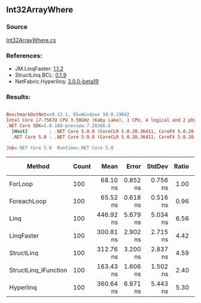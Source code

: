﻿## Int32ArrayWhere

### Source
[Int32ArrayWhere.cs](../LinqBenchmarks/Int32/Array/Int32ArrayWhere.cs)

### References:
- JM.LinqFaster: [1.1.2](https://www.nuget.org/packages/JM.LinqFaster/1.1.2)
- StructLinq.BCL: [0.1.9](https://www.nuget.org/packages/StructLinq.BCL/0.1.9)
- NetFabric.Hyperlinq: [3.0.0-beta19](https://www.nuget.org/packages/NetFabric.Hyperlinq/3.0.0-beta19)

### Results:
``` ini

BenchmarkDotNet=v0.12.1, OS=Windows 10.0.19042
Intel Core i7-7567U CPU 3.50GHz (Kaby Lake), 1 CPU, 4 logical and 2 physical cores
.NET Core SDK=5.0.100-preview.7.20366.6
  [Host]        : .NET Core 5.0.0 (CoreCLR 5.0.20.36411, CoreFX 5.0.20.36411), X64 RyuJIT
  .NET Core 5.0 : .NET Core 5.0.0 (CoreCLR 5.0.20.36411, CoreFX 5.0.20.36411), X64 RyuJIT

Job=.NET Core 5.0  Runtime=.NET Core 5.0  

```
|               Method | Count |      Mean |    Error |   StdDev | Ratio | RatioSD |  Gen 0 | Gen 1 | Gen 2 | Allocated |
|--------------------- |------ |----------:|---------:|---------:|------:|--------:|-------:|------:|------:|----------:|
|              ForLoop |   100 |  68.10 ns | 0.852 ns | 0.756 ns |  1.00 |    0.00 |      - |     - |     - |         - |
|          ForeachLoop |   100 |  65.52 ns | 0.618 ns | 0.516 ns |  0.96 |    0.01 |      - |     - |     - |         - |
|                 Linq |   100 | 446.92 ns | 5.679 ns | 5.034 ns |  6.56 |    0.08 | 0.0229 |     - |     - |      48 B |
|           LinqFaster |   100 | 300.81 ns | 2.902 ns | 2.715 ns |  4.42 |    0.06 | 0.3095 |     - |     - |     648 B |
|           StructLinq |   100 | 312.76 ns | 3.200 ns | 2.837 ns |  4.59 |    0.06 |      - |     - |     - |         - |
| StructLinq_IFunction |   100 | 163.43 ns | 1.606 ns | 1.502 ns |  2.40 |    0.03 |      - |     - |     - |         - |
|            Hyperlinq |   100 | 360.64 ns | 6.971 ns | 5.443 ns |  5.30 |    0.09 |      - |     - |     - |         - |
